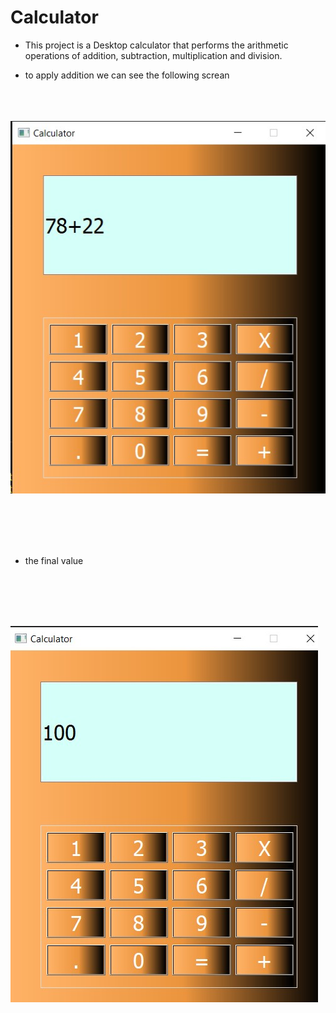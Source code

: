 # Calculator

- This project is a Desktop calculator that performs the arithmetic operations of addition, subtraction, multiplication and division.

*  to  apply addition we can see the following screan 
 <br> <br> <br> <br>


![alt](Add.jpg)




 <br> <br> <br> <br>
* the final value 


 <br> <br> <br> <br>

![alt](Final_Value.jpg)

